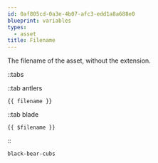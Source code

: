 ```yaml
---
id: 0af805cd-0a3e-4b07-afc3-edd1a8a688e0
blueprint: variables
types:
  - asset
title: Filename
---
```

The filename of the asset, without the extension.

::tabs

::tab antlers
```antlers
{{ filename }}
```
::tab blade
```blade
{{ $filename }}
```
::

```html
black-bear-cubs
```
